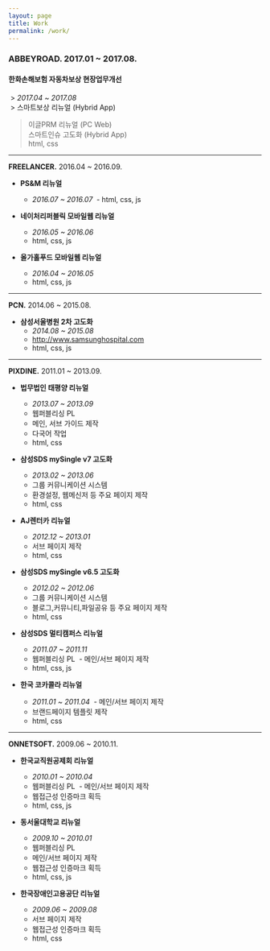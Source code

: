 ```yaml
---
layout: page
title: Work
permalink: /work/
---
```



### **ABBEYROAD.** 2017.01 ~ 2017.08.

  #### **한화손해보험 자동차보상 현장업무개선**
  
  > *2017.04 ~ 2017.08*<br>
  > 스마트보상 리뉴얼 (Hybrid App)<br>
  > 이글PRM 리뉴얼 (PC Web)<br>
  > 스마트인슈 고도화 (Hybrid App)<br>
  > html, css


- - -


**FREELANCER.** 2016.04 ~ 2016.09.

- **PS&M 리뉴얼** 
  - *2016.07 ~ 2016.07*
  - html, css, js

- **네이처리퍼블릭 모바일웹 리뉴얼**
  - *2016.05 ~ 2016.06*
  - html, css, js

- **올가홀푸드 모바일웹 리뉴얼**
  - *2016.04 ~ 2016.05*
  - html, css, js


- - -


**PCN.** 2014.06 ~ 2015.08.

- **삼성서울병원 2차 고도화**
  - *2014.08  ~ 2015.08*
  - <http://www.samsunghospital.com>
  - html, css, js


- - -


**PIXDINE.** 2011.01 ~ 2013.09.

- **법무법인 태평양 리뉴얼**
  - *2013.07 ~ 2013.09*
  - 웹퍼블리싱 PL
  - 메인, 서브 가이드 제작
  - 다국어 작업
  - html, css

- **삼성SDS mySingle v7 고도화**
  - *2013.02 ~ 2013.06*
  - 그룹 커뮤니케이션 시스템
  - 환경설정, 웹메신저 등 주요 페이지 제작
  - html, css

- **AJ렌터카 리뉴얼**
  - *2012.12 ~ 2013.01*
  - 서브 페이지 제작
  - html, css

- **삼성SDS mySingle v6.5 고도화**
  - *2012.02 ~ 2012.06*
  - 그룹 커뮤니케이션 시스템
  - 블로그,커뮤니티,파일공유 등 주요 페이지 제작
  - html, css

- **삼성SDS 멀티캠퍼스 리뉴얼**
  - *2011.07 ~ 2011.11*
  - 웹퍼블리싱 PL
  - 메인/서브 페이지 제작
  - html, css, js

- **한국 코카콜라 리뉴얼**
  - *2011.01 ~ 2011.04*
  - 메인/서브 페이지 제작
  - 브랜드페이지 템플릿 제작
  - html, css


- - -


**ONNETSOFT.** 2009.06 ~ 2010.11.

- **한국교직원공제회 리뉴얼**
  - *2010.01 ~ 2010.04*
  - 웹퍼블리싱 PL
  - 메인/서브 페이지 제작
  - 웹접근성 인증마크 획득
  - html, css, js

- **동서울대학교 리뉴얼**
  - *2009.10 ~ 2010.01*
  - 웹퍼블리싱 PL
  - 메인/서브 페이지 제작
  - 웹접근성 인증마크 획득
  - html, css, js

- **한국장애인고용공단 리뉴얼**
  - *2009.06 ~ 2009.08*
  - 서브 페이지 제작
  - 웹접근성 인증마크 획득
  - html, css

